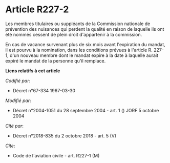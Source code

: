 # Article R227-2

Les membres titulaires ou suppléants de la Commission nationale de prévention des nuisances qui perdent la qualité en raison
de laquelle ils ont été nommés cessent de plein droit d'appartenir à la commission.

En cas de vacance survenant plus de six mois avant l'expiration du mandat, il est pourvu à la nomination, dans les conditions
prévues à l'article R. 227-1, d'un nouveau membre dont le mandat expire à la date à laquelle aurait expiré le mandat de la
personne qu'il remplace.

**Liens relatifs à cet article**

_Codifié par_:

  - Décret n°67-334 1967-03-30

_Modifié par_:

  - Décret n°2004-1051 du 28 septembre 2004 - art. 1 () JORF 5 octobre 2004

_Cité par_:

  - Décret n°2018-835 du 2 octobre 2018 - art. 5 (V)

_Cite_:

  - Code de l'aviation civile - art. R227-1 (M)
